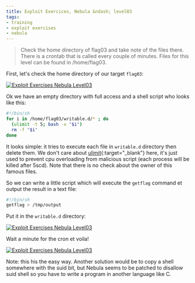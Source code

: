 ```yaml
---
title: Exploit Exercices, Nebula &ndash; level03
tags:
- training
- exploit exercises
- nebula
---
```

> Check the home directory of flag03 and take note of the files there. 
There is a crontab that is called every couple of minutes. 
Files for this level can be found in /home/flag03.

First, let's check the home directory of our target `flag03`:

[![Exploit Exercises Nebula Level03](/images/exploit_exercices_nebula_level03_1.png)](/images/exploit_exercices_nebula_level03_1.png)

Ok we have an empty directory with full access and a shell script who looks like this:

```bash
#!/bin/sh
for i in /home/flag03/writable.d/* ; do
  (ulimit -t 5; bash -x "$i")
  rm -f "$i"
done
```

<!--more-->

It looks simple: it tries to execute each file in `writable.d` directory then delete them. 
We don't care about [ulimit](http://www.lehman.cuny.edu/cgi-bin/man-cgi?ulimit+2 "man ulimit"){:target="_blank"} here, 
it's just used to prevent cpu overloading from malicious script (each process will be killed after 5scd). 
Note that there is no check about the owner of this famous files.

So we can write a little script which will execute the `getflag` command et output the result in a text file:

```bash
#!/bin/sh
getflag > /tmp/output
```

Put it in the `writable.d` directory:

[![Exploit Exercises Nebula Level03](/images/exploit_exercices_nebula_level03_2.png)](/images/exploit_exercices_nebula_level03_2.png)

Wait a minute for the cron et voila!

[![Exploit Exercises Nebula Level03](/images/exploit_exercices_nebula_level03_3.png)](/images/exploit_exercices_nebula_level03_3.png)

Note: this his the easy way. 
Another solution would be to copy a shell somewhere with the suid bit, but Nebula seems to be patched to disallow suid shell so you have to write a program in another language like C.
